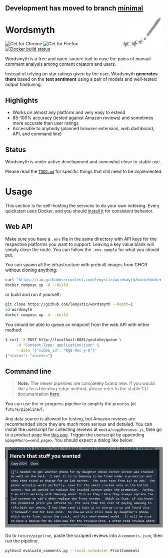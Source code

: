 ## Development has moved to branch [minimal](https://github.com/lemystic/wordsmyth)

<img src="./media/logo.svg" width=130 align=right />

# Wordsmyth

![Get for Chrome](https://img.shields.io/static/v1?message=Get%20for%20Chrome&logo=google-chrome&labelColor=5c5c5c&color=5c5c5c&logoColor=white&label=%20) ![Get for Firefox](https://img.shields.io/static/v1?message=Get%20for%20Firefox&logo=firefox&labelColor=5c5c5c&color=5c5c5c&label=%20&logoColor=white) [![Docker build status](https://github.com/lemystic/wordsmyth/workflows/Docker%20build/badge.svg)](https://github.com/lemystic/wordsmyth/actions/)

Wordsmyth is a free and open-source tool to ease the pains of manual comment analysis among content creators and users.

Instead of relying on star ratings given by the user, Wordsmyth **generates them** based on the **text sentiment** using a pair of models and well-tested output finetuning.

## Highlights

- Works on almost any platform and very easy to extend
- 85-100% accuracy (tested against Amazon reviews) and sometimes more accurate than user ratings
- Accessible to anybody (planned browser extension, web dashboard, API, and command line)

## Status

Wordsmyth is under active development and somewhat close to stable use.

Please read the [`TODO.md`](./TODO.md) for specific things that still need to be implemented.

# Usage

This section is for self-hosting the services to do your own indexing. Every quickstart uses Docker, and you should [install it](https://docs.docker.com/engine/install/) for consistent behavior.

## Web API

Make sure you have a `.env` file in the same directory with API keys for the respective platforms you want to support. Leaving a key value blank will simply close the route. You can follow the `.env.sample` for what you should put.

You can spawn all the infrastructure with prebuilt images from GHCR without cloning anything:

```bash
curl "https://raw.githubusercontent.com/lemystic/wordsmyth/main/docker-compose.images.yml" > docker-compose.yml
docker compose up -d --build
```

or build and run it yourself:

```bash
git clone https://github.com/lemystic/wordsmyth --depth=1
cd wordsmyth
docker compose up -d --build
```

You should be able to queue an endpoint from the web API with either method:

```bash
$ curl -X POST http://localhost:8081/youtube/queue \
     -H "Content-Type: application/json" \
     --data '{"video_id": "Rg8-9nc-y-U"}'
{"status": "success"}
```

## Command line

> **Note:**
> The newer pipelines are completely brand new. If you would like a less bleeding-edge method, please refer to the stable CLI documentation [here](./docs/cli.md).

You can use the in-progress pipeline to simplify the process (at `future/pipeline/`).

Any data source is allowed for testing, but Amazon reviews are recommended since they are much more serious and detailed. You can install the userscript for collecting reviews at `media/copyReviews.js`, then go to a product page like [this one](https://www.amazon.com/Samsung-Galaxy-G973U-128GB-T-Mobile/product-reviews/B07T8CN8WZ?ie=UTF8&reviewerType=all_reviews&pageNumber=1). Trigger the userscript by appending `&pageMacro=<end_page>`. You should expect a dialog like below:

![Amazon review scraper dialog](./media/dialog.png)

Go to `future/pipeline`, paste the scraped reviews into a `comments.json`, then run the pipeline:

```bash
python3 evaluate_comments.py --local-scheduler PrintComments
```
